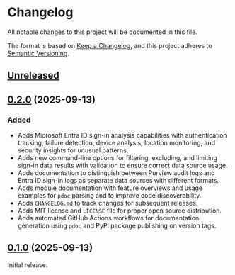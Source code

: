 # Changelog

All notable changes to this project will be documented in this file.

The format is based on [Keep a Changelog], and this project adheres to [Semantic Versioning].

## [Unreleased]

## [0.2.0] (2025-09-13)

### Added

- Adds Microsoft Entra ID sign-in analysis capabilities with authentication tracking, failure detection, device analysis, location monitoring, and security insights for unusual patterns.
- Adds new command-line options for filtering, excluding, and limiting sign-in data results with validation to ensure correct data source usage.
- Adds documentation to distinguish between Purview audit logs and Entra ID sign-in logs as separate data sources with different formats.
- Adds module documentation with feature overviews and usage examples for `pdoc` parsing and to improve code discoverability.
- Adds `CHANGELOG.md` to track changes for subsequent releases.
- Adds MIT license and `LICENSE` file for proper open source distribution.
- Adds automated GitHub Actions workflows for documentation generation using `pdoc` and PyPI package publishing on version tags.

## [0.1.0] (2025-09-13)

Initial release.

<!-- Links -->
[Keep a Changelog]: https://keepachangelog.com/en/1.1.0/
[Semantic Versioning]: https://semver.org/spec/v2.0.0.html

<!-- Versions -->
[unreleased]: https://github.com/dannystewart/purviewer/compare/v0.2.0...HEAD
[0.2.0]: https://github.com/dannystewart/purviewer/compare/v0.1.0...v0.2.0
[0.1.0]: https://github.com/dannystewart/purviewer/releases/tag/v0.1.0
